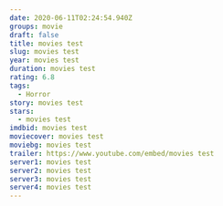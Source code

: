 ```yaml
---
date: 2020-06-11T02:24:54.940Z
groups: movie
draft: false
title: movies test
slug: movies test
year: movies test
duration: movies test
rating: 6.8
tags:
  - Horror
story: movies test
stars:
  - movies test
imdbid: movies test
moviecover: movies test
moviebg: movies test
trailer: https://www.youtube.com/embed/movies test
server1: movies test
server2: movies test
server3: movies test
server4: movies test
---
```

